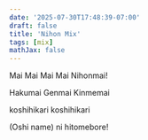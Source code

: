 ```yaml
---
date: '2025-07-30T17:48:39-07:00'
draft: false
title: 'Nihon Mix'
tags: [mix]
mathJax: false
---
```


Mai Mai Mai Mai Nihonmai!

Hakumai Genmai Kinmemai

koshihikari koshihikari

(Oshi name) ni hitomebore!